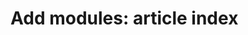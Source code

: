 <!-----
content-type: reference
title: "Add modules: article index"
description: This section contains articles related to adding modules in Workfront Fusion.
author: Becky
feature: Workfront Fusion
recommendations: noDisplay, noCatalog
--- -->

# Add modules: article index
